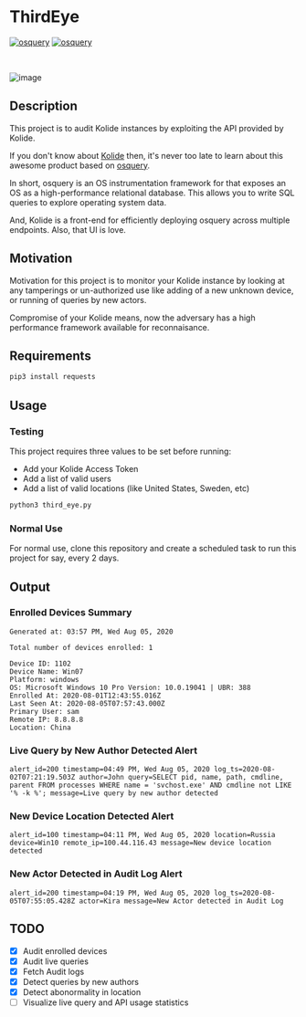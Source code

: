 # ThirdEye
[![osquery](https://img.shields.io/static/v1?label=osquery&message=kolide&color=blueviolet)](https://www.osquery.io)
[![osquery](https://img.shields.io/static/v1?label=made%20with&message=python%203&color=blue)](https://www.osquery.io)

<br/>

![image](https://user-images.githubusercontent.com/61026070/89407121-ebf68500-d73d-11ea-8605-d17a29a0a2d4.png)

## Description

This project is to audit Kolide instances by exploiting the API provided by Kolide. 

If you don't know about [Kolide](https://www.kolide.com) then, it's never too late to learn about this awesome product based on [osquery](https://www.osquery.io).

In short, osquery is an OS instrumentation framework for that exposes an OS as a high-performance relational database. This allows you to write SQL queries to explore operating system data. 

And, Kolide is a front-end for efficiently deploying osquery across multiple endpoints. Also, that UI is love.

## Motivation

Motivation for this project is to monitor your Kolide instance by looking at any tamperings or un-authorized use like adding of a new unknown device, or running of queries by new actors.

Compromise of your Kolide means, now the adversary has a high performance framework available for reconnaisance.

## Requirements

```sh
pip3 install requests
```

## Usage

### Testing

This project requires three values to be set before running:
- Add your Kolide Access Token
- Add a list of valid users
- Add a list of valid locations (like United States, Sweden, etc)

```sh
python3 third_eye.py
```

### Normal Use

For normal use, clone this repository and create a scheduled task to run this project for say, every 2 days.

## Output

### Enrolled Devices Summary

```
Generated at: 03:57 PM, Wed Aug 05, 2020

Total number of devices enrolled: 1

Device ID: 1102
Device Name: Win07
Platform: windows
OS: Microsoft Windows 10 Pro Version: 10.0.19041 | UBR: 388
Enrolled At: 2020-08-01T12:43:55.016Z
Last Seen At: 2020-08-05T07:57:43.000Z
Primary User: sam
Remote IP: 8.8.8.8
Location: China
```

### Live Query by New Author Detected Alert

```
alert_id=200 timestamp=04:49 PM, Wed Aug 05, 2020 log_ts=2020-08-02T07:21:19.503Z author=John query=SELECT pid, name, path, cmdline, parent FROM processes WHERE name = 'svchost.exe' AND cmdline not LIKE '% -k %'; message=Live query by new author detected
```

### New Device Location Detected Alert

```
alert_id=100 timestamp=04:11 PM, Wed Aug 05, 2020 location=Russia device=Win10 remote_ip=100.44.116.43 message=New device location detected
```

### New Actor Detected in Audit Log Alert

```
alert_id=200 timestamp=04:19 PM, Wed Aug 05, 2020 log_ts=2020-08-05T07:55:05.428Z actor=Kira message=New Actor detected in Audit Log
```

## TODO

- [x] Audit enrolled devices
- [x] Audit live queries
- [x] Fetch Audit logs
- [x] Detect queries by new authors
- [x] Detect abonormality in location
- [ ] Visualize live query and API usage statistics
